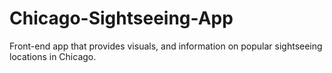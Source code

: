 # Chicago-Sightseeing-App
Front-end app that provides visuals, and information on popular sightseeing locations in Chicago.

